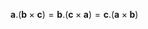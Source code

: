 $\mathbf{a}.(\mathbf{b} \times \mathbf{c}) = \mathbf{b}.(\mathbf{c} \times \mathbf{a})=\mathbf{c}.(\mathbf{a} \times \mathbf{b})$
